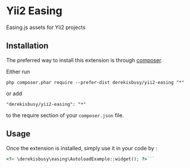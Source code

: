 Yii2 Easing
===========
Easing.js assets for Yii2 projects

Installation
------------

The preferred way to install this extension is through [composer](http://getcomposer.org/download/).

Either run

```
php composer.phar require --prefer-dist derekisbusy/yii2-easing "*"
```

or add

```
"derekisbusy/yii2-easing": "*"
```

to the require section of your `composer.json` file.


Usage
-----

Once the extension is installed, simply use it in your code by  :

```php
<?= \derekisbusy\easing\AutoloadExample::widget(); ?>```